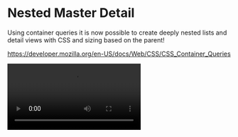 # Nested Master Detail

Using container queries it is now possible to create deeply nested lists and detail views with CSS and sizing based on the parent!

https://developer.mozilla.org/en-US/docs/Web/CSS/CSS_Container_Queries

![demo](demo.mov)
